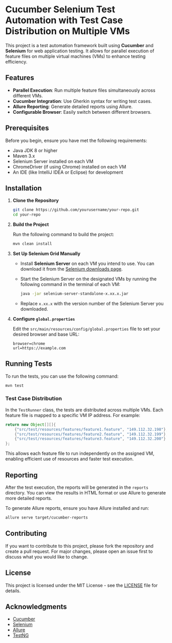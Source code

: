 # Cucumber Selenium Test Automation with Test Case Distribution on Multiple VMs

This project is a test automation framework built using **Cucumber** and **Selenium** for web application testing. It allows for parallel execution of feature files on multiple virtual machines (VMs) to enhance testing efficiency.

## Features

- **Parallel Execution**: Run multiple feature files simultaneously across different VMs.
- **Cucumber Integration**: Use Gherkin syntax for writing test cases.
- **Allure Reporting**: Generate detailed reports using Allure.
- **Configurable Browser**: Easily switch between different browsers.

## Prerequisites

Before you begin, ensure you have met the following requirements:

- Java JDK 8 or higher
- Maven 3.x
- Selenium Server installed on each VM
- ChromeDriver (if using Chrome) installed on each VM
- An IDE (like IntelliJ IDEA or Eclipse) for development

## Installation

1. **Clone the Repository**

   ```bash
   git clone https://github.com/yourusername/your-repo.git
   cd your-repo


2. **Build the Project**

   Run the following command to build the project:

   ```bash
   mvn clean install
   ```

3. **Set Up Selenium Grid Manually**

   - Install **Selenium Server** on each VM you intend to use. You can download it from the [Selenium downloads page](https://www.selenium.dev/downloads/).
   - Start the Selenium Server on the designated VMs by running the following command in the terminal of each VM:

     ```bash
     java -jar selenium-server-standalone-x.xx.x.jar
     ```

   - Replace `x.xx.x` with the version number of the Selenium Server you downloaded.

4. **Configure `global.properties`**

   Edit the `src/main/resources/config/global.properties` file to set your desired browser and base URL:

   ```properties
   browser=chrome
   url=https://example.com
   ```

## Running Tests

To run the tests, you can use the following command:

```bash
mvn test
```

### Test Case Distribution

In the `TestRunner` class, the tests are distributed across multiple VMs. Each feature file is mapped to a specific VM IP address. For example:

```java
return new Object[][]{
    {"src/test/resources/features/feature1.feature", "149.112.32.198"}, // Feature 1 on VM 1
    {"src/test/resources/features/feature2.feature", "149.112.32.199"}, // Feature 2 on VM 2
    {"src/test/resources/features/feature3.feature", "149.112.32.200"}  // Feature 3 on VM 3
};
```

This allows each feature file to run independently on the assigned VM, enabling efficient use of resources and faster test execution.

## Reporting

After the test execution, the reports will be generated in the `reports` directory. You can view the results in HTML format or use Allure to generate more detailed reports.

To generate Allure reports, ensure you have Allure installed and run:

```bash
allure serve target/cucumber-reports
```

## Contributing

If you want to contribute to this project, please fork the repository and create a pull request. For major changes, please open an issue first to discuss what you would like to change.

## License

This project is licensed under the MIT License - see the [LICENSE](LICENSE) file for details.

## Acknowledgments

- [Cucumber](https://cucumber.io/)
- [Selenium](https://www.selenium.dev/)
- [Allure](https://docs.qameta.io/allure/)
- [TestNG](https://testng.org/doc/index.html)
```
